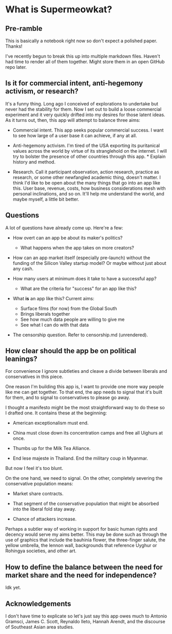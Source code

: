 # What is Supermeowkat?

## Pre-ramble

This is basically a notebook right now so don't expect a polished paper. Thanks!

I've recently begun to break this up into multiple markdown files. Haven't had time to render all of them together. Might store them in an open GitHub repo later.

## Is it for commercial intent, anti-hegemony activism, or research?

It's a funny thing. Long ago I conceived of explorations to undertake but never had the stability for them. Now I set out to build a loose commercial experiment and it very quickly drifted into my desires for those latent ideas. As it turns out, then, this app will attempt to balance three aims:

- Commercial intent. This app seeks popular commercial success. I want to see how large of a user base it can achieve, if any at all.

- Anti-hegemony activism. I'm tired of the USA exporting its puritanical values across the world by virtue of its stranglehold on the internet. I will try to bolster the presence of other countries through this app. \* Explain history and method.

- Research. Call it participant observation, action research, practice as research, or some other newfangled academic thing, doesn't matter. I think I'd like to be open about the many things that go into an app like this. User base, revenue, costs, how business considerations mesh with personal inclinations, and so on. It'll help me understand the world, and maybe myself, a little bit better.

## Questions

A lot of questions have already come up. Here're a few:

- How overt can an app be about its maker's politics?
  - What happens when the app takes on more creators?
- How can an app market itself (especially pre-launch) without the funding of the Silicon Valley startup model? Or maybe without just about any cash.
- How many users at minimum does it take to have a successful app?

  - What are the criteria for "success" for an app like this?

- What **is** an app like this? Current aims:

  - Surface films (for now) from the Global South
  - Brings liberals together
  - See how much data people are willing to give me
  - See what I can do with that data

- The censorship question. Refer to censorship.md (unrendered).

## How clear should the app be on political leanings?

For convenience I ignore subtleties and cleave a divide between liberals and conservatives in this piece.

One reason I'm building this app is, I want to provide one more way people like me can get together. To that end, the app needs to signal that it's built for them, and to signal to conservatives to please go away.

I thought a manifesto might be the most straightforward way to do these so I drafted one. It contains these at the beginning:

- American exceptionalism must end.

- China must close down its concentration camps and free all Uighurs at once.

- Thumbs up for the Milk Tea Alliance.

- End lese majeste in Thailand. End the military coup in Myanmar.

But now I feel it's too blunt.

On the one hand, we need to signal. On the other, completely severing the conservative population means:

- Market share contracts.

- That segment of the conservative population that might be absorbed into the liberal fold stay away.

- Chance of attackers increase.

Perhaps a subtler way of working in support for basic human rights and decency would serve my aims better. This may be done such as through the use of graphics that include the bauhinia flower, the three-finger salute, the yellow umbrella, the lennon wall, backgrounds that reference Uyghur or Rohingya societies, and other art.

## How to define the balance between the need for market share and the need for independence?

Idk yet.

## Acknowledgements

I don't have time to explicate so let's just say this app owes much to Antonio Gramsci, James C. Scott, Reynaldo Ileto, Hannah Arendt, and the discourse of Southeast Asian area studies.
